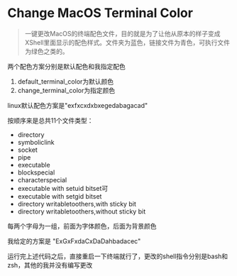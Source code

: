 # Change MacOS Terminal Color

> 一键更改MacOS的终端配色文件，目的就是为了让他从原本的样子变成XShell里面显示的配色样式。文件夹为蓝色，链接文件为青色，可执行文件为绿色之类的。

两个配色方案分别是默认配色和我指定配色

1. default_terminal_color为默认颜色
2. change_terminal_color为指定颜色

linux默认配色方案是"exfxcxdxbxegedabagacad"

按顺序来是总共11个文件类型：

- directory
- symboliclink
- socket
- pipe
- executable
- blockspecial
- characterspecial
- executable with setuid bitset可
- executable with setgid bitset
- directory writabletoothers,with sticky bit
- directory writabletoothers,without sticky bit

每两个字母为一组，前面为字体颜色，后面为背景颜色

我给定的方案是 "ExGxFxdaCxDaDahbadacec"

运行完上述代码之后，直接重启一下终端就行了，更改的shell指令分别是bash和zsh，其他的我并没有编写更改